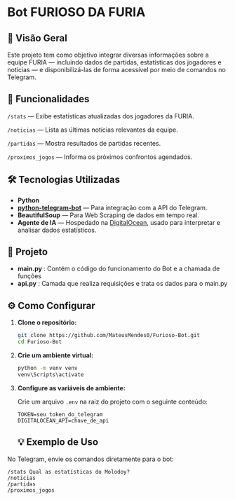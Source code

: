# Bot FURIOSO DA FURIA

## 📌 Visão Geral
Este projeto tem como objetivo integrar diversas informações sobre a equipe FURIA — incluindo dados de partidas, estatísticas dos jogadores e notícias — e disponibilizá-las de forma acessível por meio de comandos no Telegram.

## 🚀 Funcionalidades

`/stats` — Exibe estatísticas atualizadas dos jogadores da FURIA.

`/noticias` — Lista as últimas notícias relevantes da equipe.

`/partidas` — Mostra resultados de partidas recentes.

`/proximos_jogos` — Informa os próximos confrontos agendados.

## 🛠️ Tecnologias Utilizadas

- **Python**
- **[python-telegram-bot](https://github.com/python-telegram-bot/python-telegram-bot)** — Para integração com a API do Telegram.
- **BeautifulSoup** — Para Web Scraping de dados em tempo real.
- **Agente de IA** — Hospedado na [DigitalOcean](https://www.digitalocean.com/), usado para interpretar e analisar dados estatísticos.


## 📄 Projeto 

- **main.py** : Contém o código do funcionamento do Bot e a chamada de funções
- **api.py** : Camada que realiza requisições e trata os dados para o main.py

## ⚙️ Como Configurar

1. **Clone o repositório:**

   ```bash
   git clone https://github.com/MateusMendes0/Furioso-Bot.git
   cd Furioso-Bot
   ```

2. **Crie um ambiente virtual:**

   ```bash
   python -m venv venv
   venv\Scripts\activate
   ```

3. **Configure as variáveis de ambiente:**

   Crie um arquivo `.env` na raiz do projeto com o seguinte conteúdo:

   ```
   TOKEN=seu_token_do_telegram
   DIGITALOCEAN_API=chave_de_api
   ```

   ## 💡 Exemplo de Uso

No Telegram, envie os comandos diretamente para o bot:

```
/stats Qual as estatísticas do Molodoy?
/noticias
/partidas
/proximos_jogos
```
